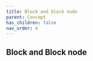```yaml
---
title: Block and block node
parent: Concept
has_children: false
nav_order: 4
---
```


## Block and Block node

